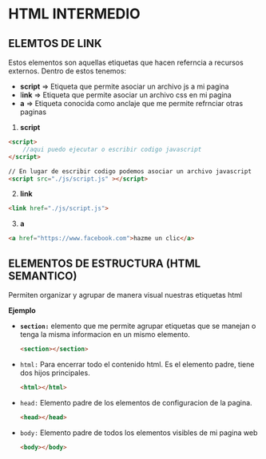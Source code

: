 # HTML INTERMEDIO
## ELEMTOS DE LINK
Estos elementos son aquellas etiquetas que hacen referncia a recursos externos. 
Dentro de estos tenemos:
- **script** => Etiqueta que permite asociar un archivo js a  mi pagina
- l**ink** => Etiqueta que permite asociar un archivo css en mi pagina
- **a** => Etiqueta conocida como anclaje que me permite refrnciar otras paginas 
1. **script**
```html
<script>
    //aqui puedo ejecutar o escribir codigo javascript
</script>

// En lugar de escribir codigo podemos asociar un archivo javascript
<script src="./js/script.js" ></script>
```
2. **link**
```html
<link href="./js/script.js">
```
3. **a**
```html
<a href="https://www.facebook.com">hazme un clic</a>
```
## ELEMENTOS DE ESTRUCTURA (HTML SEMANTICO)
Permiten organizar y agrupar de manera visual nuestras etiquetas html

**Ejemplo**
- **`section:`**  elemento que me permite agrupar etiquetas que se manejan o tenga la misma informacion en un mismo elemento.
  ```html
  <section></section>
  ```
- `html:`  Para encerrar todo el contenido html. Es el elemento padre, tiene dos hijos principales.
    ```html
  <html></html>
  ```
- `head:`  Elemento padre de los elementos de configuracion de la pagina.
    ```html
  <head></head>
  ```
- `body:`  Elemento padre de todos los elementos visibles de mi pagina web
    ```html
  <body></body>
  ```